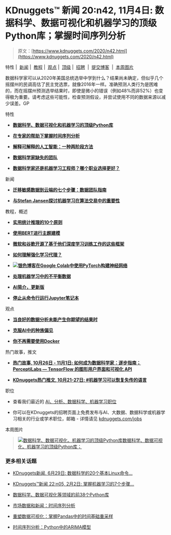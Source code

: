 # KDnuggets™ 新闻 20:n42, 11月4日: 数据科学、数据可视化和机器学习的顶级Python库；掌握时间序列分析

> 原文：[https://www.kdnuggets.com/2020/n42.html](https://www.kdnuggets.com/2020/n42.html)

特性 |  [新闻](#News) |  [教程](#Tutorials) |  [观点](#Opinions) |  [顶级](#Tops) |  [招聘](#Jobs)  |  [提交博客](/news/submissions.html)  |  [本周图片](#Image)

数据科学家可以从2020年美国总统选举中学到什么？结果尚未确定，但似乎几个摇摆州的民调高估了民主党选票，就像2016年一样。准确预测人类行为是困难的，而在摇摆州预测选举结果时，即使是微小的错误（例如48%而非52%）也变得极为重要。请考虑这些可能性，检查预测假设，并尝试使用不同的数据来源以减少误差。GP

特性

+   [**数据科学、数据可视化和机器学习的顶级Python库**](/2020/11/top-python-libraries-data-science-data-visualization-machine-learning.html)

+   [**在专家的帮助下掌握时间序列分析**](/2020/10/mastering-time-series-analysis-experts.html)

+   [**解释可解释的人工智能：一种两阶段方法**](/2020/10/explaining-explainable-ai.html)

+   [**数据科学家缺失的团队**](/2020/11/missing-teams-data-scientists.html)

+   [**数据科学家还是机器学习工程师？哪个职业选择更好？**](/2020/11/greatlearning-data-scientist-machine-learning-engineer.html)

新闻

+   [**迁移敏感数据到云端的七个步骤：数据团队指南**](/2020/10/immuta-seven-steps-migrating-sensitive-data-cloud.html)

+   [**与Stefan Jansen探讨机器学习在算法交易中的重要性**](/2020/10/packt-significance-machine-learning-algorithmic-trading.html)

教程，概述

+   [**实用统计推理的10个原则**](/2020/11/10-principles-practical-statistical-reasoning.html)

+   [**使用BERT进行主题建模**](/2020/11/topic-modeling-bert.html)

+   [**微软和谷歌开源了基于他们深度学习训练工作的这些框架**](/2020/11/microsoft-google-open-sourced-frameworks-scaling-deep-learning-training.html)

+   [**如何理解强化学习代理？**](/2020/10/make-sense-reinforcement-learning-agents.html)

+   [**![银色博客](../Images/be93a73d8109371fc73008b6d813fb10.png)在Google Colab中使用PyTorch构建神经网络**](/2020/10/building-neural-networks-pytorch-google-colab.html)

+   [**处理机器学习中的不平衡数据**](/2020/10/imbalanced-data-machine-learning.html)

+   [**AI简介，更新版**](/2020/10/introduction-ai-updated.html)

+   [**停止从命令行运行Jupyter笔记本**](/2020/10/stop-running-jupyter-notebooks-command-line.html)

观点

+   [**当良好的数据分析未能产生你期望的结果时**](/2020/11/good-data-analyses-fail.html)

+   [**克服AI中的种族偏见**](/2020/10/overcoming-racial-bias-ai.html)

+   [**你不再需要使用Docker**](/2020/10/use-docker-anymore.html)

热门故事，推文

+   [**热门故事, 10月26日 - 11月1日: 如何成为数据科学家：逐步指南；PerceptiLabs — TensorFlow 的图形用户界面和可视化 API**](/2020/11/top-news-week-1025-1101.html)

+   [**KDnuggets热门推文, 10月21-27日: #机器学习可以恢复失传的语言**](/2020/10/top-tweets-oct21-27.html)

职位

+   查看我们最近的 [AI、分析、数据科学、机器学习职位](/jobs/index.html)

+   你可以在KDnuggets的招聘页面上免费发布与AI、大数据、数据科学或机器学习相关的行业或学术职位，邮箱 - 详情请见 [kdnuggets.com/jobs](/jobs/index.html)

本周图片

> [![数据科学、数据可视化、机器学习的顶级Python库](../Images/efac55ca46436fcc252d98cc9ddba066.png)数据科学、数据可视化、机器学习的顶级Python库；](/2020/11/top-python-libraries-data-science-data-visualization-machine-learning.html)

### 更多相关话题

+   [KDnuggets新闻, 6月29日: 数据科学的20个基本Linux命令…](https://www.kdnuggets.com/2022/n26.html)

+   [KDnuggets™新闻 22:n05, 2月2日: 掌握机器学习的7个步骤…](https://www.kdnuggets.com/2022/n05.html)

+   [数据科学、数据可视化等领域的前38个Python库](https://www.kdnuggets.com/2020/11/top-python-libraries-data-science-data-visualization-machine-learning.html)

+   [市场数据和新闻：时间序列分析](https://www.kdnuggets.com/2022/06/market-data-news-time-series-analysis.html)

+   [重塑数据可视化：掌握Pandas中的时间基础重采样](https://www.kdnuggets.com/revamping-data-visualization-mastering-timebased-resampling-in-pandas)

+   [时间序列分析：Python中的ARIMA模型](https://www.kdnuggets.com/2023/08/times-series-analysis-arima-models-python.html)
